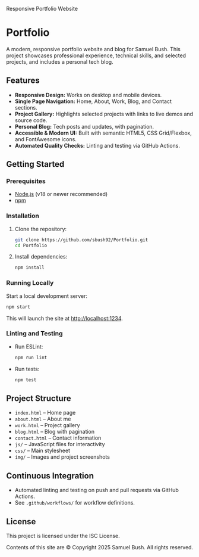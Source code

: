 Responsive Portfolio Website

# Portfolio

A modern, responsive portfolio website and blog for Samuel Bush. This project showcases professional experience, technical skills, and selected projects, and includes a personal tech blog.

## Features

- **Responsive Design:** Works on desktop and mobile devices.
- **Single Page Navigation:** Home, About, Work, Blog, and Contact sections.
- **Project Gallery:** Highlights selected projects with links to live demos and source code.
- **Personal Blog:** Tech posts and updates, with pagination.
- **Accessible & Modern UI:** Built with semantic HTML5, CSS Grid/Flexbox, and FontAwesome icons.
- **Automated Quality Checks:** Linting and testing via GitHub Actions.

## Getting Started

### Prerequisites

- [Node.js](https://nodejs.org/) (v18 or newer recommended)
- [npm](https://www.npmjs.com/)

### Installation

1. Clone the repository:
	 ```sh
	 git clone https://github.com/sbush92/Portfolio.git
	 cd Portfolio
	 ```

2. Install dependencies:
	 ```sh
	 npm install
	 ```

### Running Locally

Start a local development server:
```sh
npm start
```
This will launch the site at [http://localhost:1234](http://localhost:1234).

### Linting and Testing

- Run ESLint:
	```sh
	npm run lint
	```
- Run tests:
	```sh
	npm test
	```

## Project Structure

- `index.html` – Home page
- `about.html` – About me
- `work.html` – Project gallery
- `blog.html` – Blog with pagination
- `contact.html` – Contact information
- `js/` – JavaScript files for interactivity
- `css/` – Main stylesheet
- `img/` – Images and project screenshots

## Continuous Integration

- Automated linting and testing on push and pull requests via GitHub Actions.
- See `.github/workflows/` for workflow definitions.

## License

This project is licensed under the ISC License.

Contents of this site are © Copyright 2025 Samuel Bush. All rights reserved.